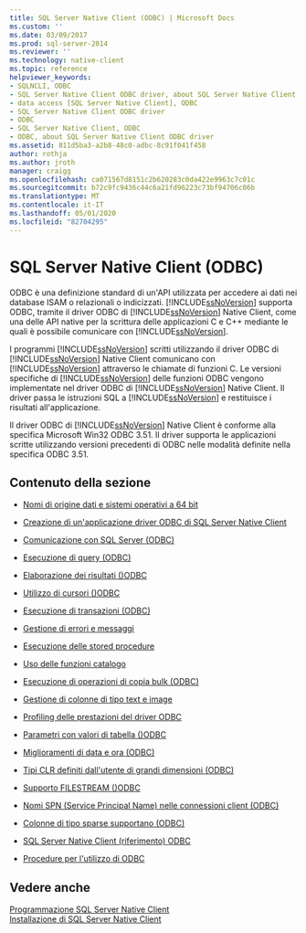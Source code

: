 ```yaml
---
title: SQL Server Native Client (ODBC) | Microsoft Docs
ms.custom: ''
ms.date: 03/09/2017
ms.prod: sql-server-2014
ms.reviewer: ''
ms.technology: native-client
ms.topic: reference
helpviewer_keywords:
- SQLNCLI, ODBC
- SQL Server Native Client ODBC driver, about SQL Server Native Client ODBC driver
- data access [SQL Server Native Client], ODBC
- SQL Server Native Client ODBC driver
- ODBC
- SQL Server Native Client, ODBC
- ODBC, about SQL Server Native Client ODBC driver
ms.assetid: 811d5ba3-a2b8-48c0-adbc-8c91f041f458
author: rothja
ms.author: jroth
manager: craigg
ms.openlocfilehash: ca071567d8151c2b620283c0da422e9963c7c01c
ms.sourcegitcommit: b72c9fc9436c44c6a21fd96223c73bf94706c06b
ms.translationtype: MT
ms.contentlocale: it-IT
ms.lasthandoff: 05/01/2020
ms.locfileid: "82704295"
---
```

# <a name="sql-server-native-client-odbc"></a>SQL Server Native Client (ODBC)
  ODBC è una definizione standard di un'API utilizzata per accedere ai dati nei database ISAM o relazionali o indicizzati. [!INCLUDE[ssNoVersion](../../../includes/ssnoversion-md.md)] supporta ODBC, tramite il driver ODBC di [!INCLUDE[ssNoVersion](../../../includes/ssnoversion-md.md)] Native Client, come una delle API native per la scrittura delle applicazioni C e C++ mediante le quali è possibile comunicare con [!INCLUDE[ssNoVersion](../../../includes/ssnoversion-md.md)].  
  
 I programmi [!INCLUDE[ssNoVersion](../../../includes/ssnoversion-md.md)] scritti utilizzando il driver ODBC di [!INCLUDE[ssNoVersion](../../../includes/ssnoversion-md.md)] Native Client comunicano con [!INCLUDE[ssNoVersion](../../../includes/ssnoversion-md.md)] attraverso le chiamate di funzioni C. Le versioni specifiche di [!INCLUDE[ssNoVersion](../../../includes/ssnoversion-md.md)] delle funzioni ODBC vengono implementate nel driver ODBC di [!INCLUDE[ssNoVersion](../../../includes/ssnoversion-md.md)] Native Client. Il driver passa le istruzioni SQL a [!INCLUDE[ssNoVersion](../../../includes/ssnoversion-md.md)] e restituisce i risultati all'applicazione.  
  
 Il driver ODBC di [!INCLUDE[ssNoVersion](../../../includes/ssnoversion-md.md)] Native Client è conforme alla specifica Microsoft Win32 ODBC 3.51. Il driver supporta le applicazioni scritte utilizzando versioni precedenti di ODBC nelle modalità definite nella specifica ODBC 3.51.  
  
## <a name="in-this-section"></a>Contenuto della sezione  
  
-   [Nomi di origine dati e sistemi operativi a 64 bit](data-source-names-and-64-bit-operating-systems.md)  
  
-   [Creazione di un'applicazione driver ODBC di SQL Server Native Client](creating-a-driver-application.md)  
  
-   [Comunicazione con SQL Server &#40;ODBC&#41;](../../native-client-odbc-communication/communicating-with-sql-server-odbc.md)  
  
-   [Esecuzione di query &#40;ODBC&#41;](../../native-client-odbc-queries/executing-queries-odbc.md)  
  
-   [Elaborazione dei risultati &#40;&#41;ODBC](../../native-client-odbc-results/processing-results-odbc.md)  
  
-   [Utilizzo di cursori &#40;&#41;ODBC](../../native-client-odbc-cursors/using-cursors-odbc.md)  
  
-   [Esecuzione di transazioni &#40;ODBC&#41;](../../../database-engine/dev-guide/performing-transactions-odbc.md)  
  
-   [Gestione di errori e messaggi](../../native-client-odbc-error-messages/handling-errors-and-messages.md)  
  
-   [Esecuzione delle stored procedure](../../native-client-odbc-stored-procedures/running-stored-procedures.md)  
  
-   [Uso delle funzioni catalogo](using-catalog-functions.md)  
  
-   [Esecuzione di operazioni di copia bulk &#40;ODBC&#41;](../../native-client-odbc-bulk-copy-operations/performing-bulk-copy-operations-odbc.md)  
  
-   [Gestione di colonne di tipo text e image](../../native-client-odbc-text-image-columns/managing-text-and-image-columns.md)  
  
-   [Profiling delle prestazioni del driver ODBC](profiling-odbc-driver-performance.md)  
  
-   [Parametri con valori di tabella &#40;&#41;ODBC](../../native-client-odbc-table-valued-parameters/table-valued-parameters-odbc.md)  
  
-   [Miglioramenti di data e ora &#40;ODBC&#41;](../../native-client-odbc-date-time/date-and-time-improvements-odbc.md)  
  
-   [Tipi CLR definiti dall'utente di grandi dimensioni &#40;ODBC&#41;](large-clr-user-defined-types-odbc.md)  
  
-   [Supporto FILESTREAM &#40;&#41;ODBC](filestream-support-odbc.md)  
  
-   [Nomi SPN &#40;Service Principal Name&#41; nelle connessioni client &#40;ODBC&#41;](service-principal-names-spns-in-client-connections-odbc.md)  
  
-   [Colonne di tipo sparse supportano &#40;ODBC&#41;](sparse-columns-support-odbc.md)  
  
-   [SQL Server Native Client &#40;riferimento&#41; ODBC](../../../database-engine/dev-guide/sql-server-native-client-odbc-reference.md)  
  
-   [Procedure per l'utilizzo di ODBC](../../native-client-odbc-how-to/odbc-how-to-topics.md)  
  
## <a name="see-also"></a>Vedere anche  
 [Programmazione SQL Server Native Client](../sql-server-native-client-programming.md)   
 [Installazione di SQL Server Native Client](../applications/installing-sql-server-native-client.md)  
  
  
